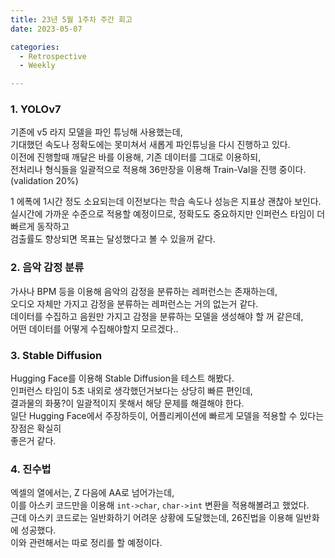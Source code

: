 ```yaml
---
title: 23년 5월 1주차 주간 회고
date: 2023-05-07

categories:
  - Retrospective
  - Weekly

---
```


### 1. YOLOv7
기존에 v5 라지 모델을 파인 튜닝해 사용했는데,  
기대했던 속도나 정확도에는 못미쳐서 새롭게 파인튜닝을 다시 진행하고 있다.  
이전에 진행할때 깨달은 바를 이용해, 기존 데이터를 그대로 이용하되,  
전처리나 형식들을 일괄적으로 적용해 36만장을 이용해 Train-Val을 진행 중이다. (validation 20%)  

1 에폭에 1시간 정도 소요되는데 이전보다는 학습 속도나 성능은 지표상 괜찮아 보인다.  
실시간에 가까운 수준으로 적용할 예정이므로, 정확도도 중요하지만 인퍼런스 타임이 더 빠르게 동작하고  
검출률도 향상되면 목표는 달성했다고 볼 수 있을꺼 같다.  

### 2. 음악 감정 분류
가사나 BPM 등을 이용해 음악의 감정을 분류하는 레퍼런스는 존재하는데,  
오디오 자체만 가지고 감정을 분류하는 레퍼런스는 거의 없는거 같다.  
데이터를 수집하고 음원만 가지고 감정을 분류하는 모델을 생성해야 할 꺼 같은데,  
어떤 데이터를 어떻게 수집해야할지 모르겠다..  

### 3. Stable Diffusion
Hugging Face를 이용해 Stable Diffusion을 테스트 해봤다.  
인퍼런스 타임이 5초 내외로 생각했던거보다는 상당히 빠른 편인데,  
결과물의 화풍?이 일괄적이지 못해서 해당 문제를 해결해야 한다.  
일단 Hugging Face에서 주장하듯이, 어플리케이션에 빠르게 모델을 적용할 수 있다는 장점은 확실히  
좋은거 같다.

### 4. 진수법
엑셀의 열에서는, Z 다음에 AA로 넘어가는데,  
이를 아스키 코드만을 이용해 `int->char`, `char->int` 변환을 적용해볼려고 했었다.  
근데 아스키 코드로는 일반화하기 어려운 상황에 도달했는데, 26진법을 이용해 일반화에 성공했다.  
이와 관련해서는 따로 정리를 할 예정이다.

